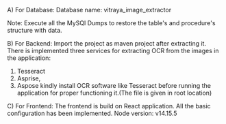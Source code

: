 A) For Database:
Database name: vitraya_image_extractor

Note: Execute all the MySQl Dumps to restore the table's and procedure's structure with data.

B) For Backend:
Import the project as maven project after extracting it.
There is implemented three services for extracting OCR from the images in the application: 
1. Tesseract
2. Asprise,
3. Aspose
kindly install OCR software like Tesseract before running the application for proper functioning it.(The file is given in root location)

C) For Frontend:
The frontend is build on React application. All the basic configuration has been implemented.
Node version: v14.15.5
